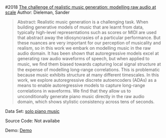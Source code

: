 #2018 [The challenge of realistic music generation: modelling raw audio at scale](https://arxiv.org/abs/1806.10474)
Author: Dieleman, Sander
>Abstract: Realistic music generation is a challenging task. When building generative models of music that are learnt from data, typically high-level representations such as scores or MIDI are used that abstract away the idiosyncrasies of a particular performance. But these nuances are very important for our perception of musicality and realism, so in this work we embark on modelling music in the raw audio domain. It has been shown that autoregressive models excel at generating raw audio waveforms of speech, but when applied to music, we ﬁnd them biased towards capturing local signal structure at the expense of modelling long-range correlations. This is problematic because music exhibits structure at many different timescales. In this work, we explore autoregressive discrete autoencoders (ADAs) as a means to enable autoregressive models to capture long-range correlations in waveforms. We ﬁnd that they allow us to unconditionally generate piano music directly in the raw audio domain, which shows stylistic consistency across tens of seconds.

Data Set: [solo piano music](https://bit.ly/2IPXoDu)

Source Code: Not availabe

Demo: [Demo](https://drive.google.com/drive/folders/1NY3MTkOSodz_5eCkjtoHUGYSulR25QGU)

